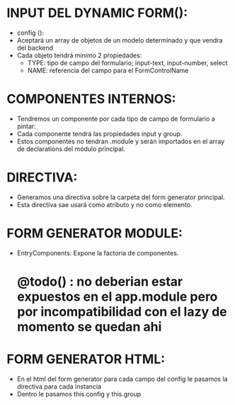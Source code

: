 
# INPUT DEL DYNAMIC FORM():
  - config (): 
  - Aceptará un array de objetos de un modelo determinado y que vendra del backend
  - Cada objeto tendrá mínimo 2 propiedades:
    - TYPE: tipo de campo del formulario; input-text, input-number, select
    - NAME: referencia del campo para el FormControlName

# COMPONENTES INTERNOS:
- Tendremos un componente por cada tipo de campo de formulario  a pintar:
- Cada componente tendrá las propiedades input y group.
- Estos componentes no tendran .module y serán importados en el array de declarations del módulo        principal.

# DIRECTIVA:
- Generamos una directiva sobre la carpeta del form generator principal.
- Esta directiva sae usará como atributo y no como elemento.

# FORM GENERATOR MODULE:
- EntryComponents: Expone la factoria de componentes.
   # @todo() : no deberian estar expuestos en el app.module pero por incompatibilidad con el lazy de momento se quedan ahi


# FORM GENERATOR HTML:
- En el html del form generator para cada campo del config le pasamos la directiva para cada instancia
- Dentro le pasamos this.config y this.group





